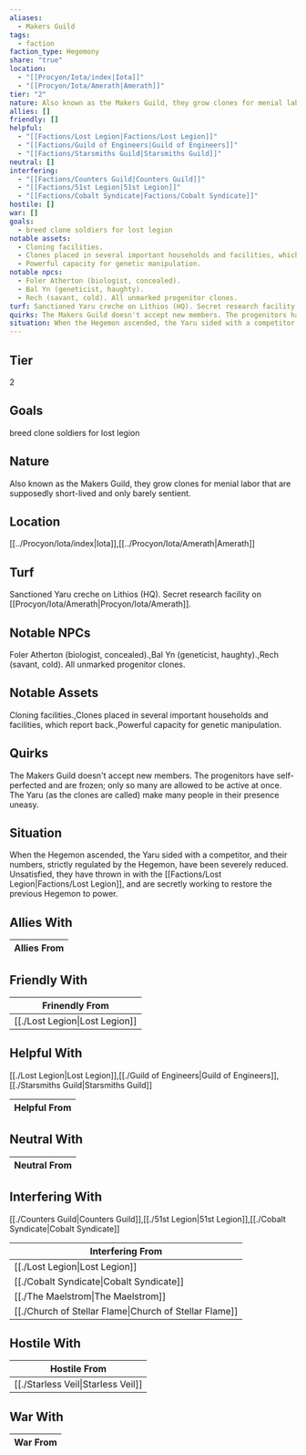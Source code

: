 ```yaml
---
aliases:
  - Makers Guild
tags:
  - faction
faction_type: Hegemony
share: "true"
location:
  - "[[Procyon/Iota/index|Iota]]"
  - "[[Procyon/Iota/Amerath|Amerath]]"
tier: "2"
nature: Also known as the Makers Guild, they grow clones for menial labor that are supposedly short-lived and only barely sentient.
allies: []
friendly: []
helpful:
  - "[[Factions/Lost Legion|Factions/Lost Legion]]"
  - "[[Factions/Guild of Engineers|Guild of Engineers]]"
  - "[[Factions/Starsmiths Guild|Starsmiths Guild]]"
neutral: []
interfering:
  - "[[Factions/Counters Guild|Counters Guild]]"
  - "[[Factions/51st Legion|51st Legion]]"
  - "[[Factions/Cobalt Syndicate|Factions/Cobalt Syndicate]]"
hostile: []
war: []
goals:
  - breed clone soldiers for lost legion
notable assets:
  - Cloning facilities.
  - Clones placed in several important households and facilities, which report back.
  - Powerful capacity for genetic manipulation.
notable npcs:
  - Foler Atherton (biologist, concealed).
  - Bal Yn (geneticist, haughty).
  - Rech (savant, cold). All unmarked progenitor clones.
turf: Sanctioned Yaru creche on Lithios (HQ). Secret research facility on [[Procyon/Iota/Amerath|Procyon/Iota/Amerath]].
quirks: The Makers Guild doesn't accept new members. The progenitors have self-perfected and are frozen; only so many are allowed to be active at once. The Yaru (as the clones are called) make many people in their presence uneasy.
situation: When the Hegemon ascended, the Yaru sided with a competitor, and their numbers, strictly regulated by the Hegemon, have been severely reduced. Unsatisfied, they have thrown in with the [[Factions/Lost Legion|Factions/Lost Legion]], and are secretly working to restore the previous Hegemon to power.
---
```

## Tier

2

## Goals

breed clone soldiers for lost legion

## Nature

Also known as the Makers Guild, they grow clones for menial labor that are supposedly short-lived and only barely sentient.

## Location

[[../Procyon/Iota/index|Iota]],[[../Procyon/Iota/Amerath|Amerath]]

## Turf

Sanctioned Yaru creche on Lithios (HQ). Secret research facility on [[Procyon/Iota/Amerath|Procyon/Iota/Amerath]].

## Notable NPCs

Foler Atherton (biologist, concealed).,Bal Yn (geneticist, haughty).,Rech (savant, cold). All unmarked progenitor clones.

## Notable Assets

Cloning facilities.,Clones placed in several important households and facilities, which report back.,Powerful capacity for genetic manipulation.

## Quirks

The Makers Guild doesn't accept new members. The progenitors have self-perfected and are frozen; only so many are allowed to be active at once. The Yaru (as the clones are called) make many people in their presence uneasy.

## Situation

When the Hegemon ascended, the Yaru sided with a competitor, and their numbers, strictly regulated by the Hegemon, have been severely reduced. Unsatisfied, they have thrown in with the [[Factions/Lost Legion|Factions/Lost Legion]], and are secretly working to restore the previous Hegemon to power.

## Allies With



| Allies From |
| ----------- |


## Friendly With



| Frinendly From                           |
| ---------------------------------------- |
| [[./Lost Legion\|Lost Legion]] |


## Helpful With

[[./Lost Legion|Lost Legion]],[[./Guild of Engineers|Guild of Engineers]],[[./Starsmiths Guild|Starsmiths Guild]]

| Helpful From |
| ------------ |


## Neutral With




| Neutral From |
| ------------ |



## Interfering With

[[./Counters Guild|Counters Guild]],[[./51st Legion|51st Legion]],[[./Cobalt Syndicate|Cobalt Syndicate]]


| Interfering From                                                 |
| ---------------------------------------------------------------- |
| [[./Lost Legion\|Lost Legion]]                         |
| [[./Cobalt Syndicate\|Cobalt Syndicate]]               |
| [[./The Maelstrom\|The Maelstrom]]                     |
| [[./Church of Stellar Flame\|Church of Stellar Flame]] |



## Hostile With




| Hostile From                                 |
| -------------------------------------------- |
| [[./Starless Veil\|Starless Veil]] |



## War With



| War From |
| -------- |
